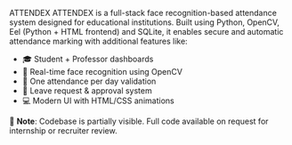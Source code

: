 ATTENDEX
ATTENDEX is a full-stack face recognition-based attendance system designed for educational institutions. Built using Python, OpenCV, Eel (Python + HTML frontend) and SQLite, it enables secure and automatic attendance marking with additional features like:

- 🎓 Student + Professor dashboards  
- 🧠 Real-time face recognition using OpenCV  
- 📅 One attendance per day validation  
- 📝 Leave request & approval system  
- 💻 Modern UI with HTML/CSS animations  

🚧 **Note**: Codebase is partially visible. Full code available on request for internship or recruiter review.
